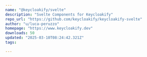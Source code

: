```yaml
---
name: "@keycloakify/svelte"
description: "Svelte Components for Keycloakify"
repo_url: "https://github.com/keycloakify/keycloakify-svelte"
author: "u/luca-peruzzo"
homepage: "https://www.keycloakify.dev"
downloads: 50
updated: "2025-03-10T08:24:42.321Z"
tags: 

---
```


